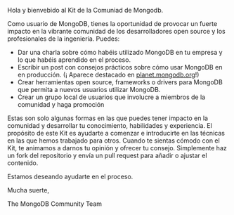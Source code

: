 Hola y bienvebido al Kit de la Comuniad de Mongodb.

Como usuario de MongoDB, tienes la oportunidad de provocar un fuerte impacto en la vibrante comunidad
de los desarrolladores open source y los profesionales de la ingeniería. Puedes:

* Dar una charla sobre cómo habéis utilizado MongoDB en tu empresa y lo que habéis aprendido en el proceso.
* Escribir un post con consejos prácticos sobre cómo usar MongoDB en en producción. (¡ Aparece destacado en [planet.mongodb.org](http://planet.mongodb.org)!)
* Crear herramientas open source, frameworks o drivers para MongoDB que permita a nuevos usuarios utilizar MongoDB.
* Crear un grupo local de usuarios que involucre a miembros de la comunidad y haga promoción

Estas son solo algunas formas en las que puedes tener impacto en la comunidad y desarrollar tu conocimiento, habilidades y experiencia.
El propósito de este Kit es ayudarte a comenzar e introducirte en las técnicas en las que hemos trabajado para otros.
Cuando te sientas cómodo con el Kit, te animamos a darnos tu opinión y ofrecer tu consejo. Simplemente haz un 
fork del repositorio y envía un pull request para añadir o ajustar el contenido.

Estamos deseando ayudarte en el proceso.

Mucha suerte, 

The MongoDB Community Team
